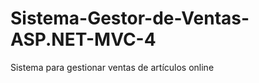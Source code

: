 Sistema-Gestor-de-Ventas-ASP.NET-MVC-4
======================

Sistema para gestionar ventas de artículos online
